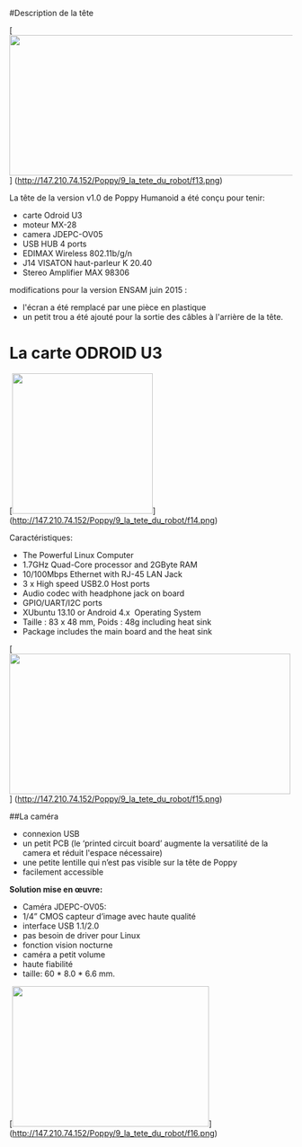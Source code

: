 #Description de la tête

[<img src="http://147.210.74.152/Poppy/9_la_tete_du_robot/f13.png" width="700" height="250" >]
(http://147.210.74.152/Poppy/9_la_tete_du_robot/f13.png)

La tête de la version v1.0 de Poppy Humanoid a été conçu pour tenir:
- carte Odroid U3
- moteur MX-28 
- camera JDEPC-OV05 
- USB HUB 4 ports
- EDIMAX Wireless 802.11b/g/n 
- J14 VISATON haut-parleur K 20.40
- Stereo Amplifier MAX 98306 

modifications pour la version ENSAM juin 2015 :
- l'écran a été remplacé par une pièce en plastique 
- un petit trou a été ajouté pour la sortie des câbles à l'arrière de la tête.

# La carte ODROID U3

[<img src="http://147.210.74.152/Poppy/9_la_tete_du_robot/f14.png" width="250" height="250" >]
(http://147.210.74.152/Poppy/9_la_tete_du_robot/f14.png)

Caractéristiques:
- The Powerful Linux Computer
- 1.7GHz Quad-Core processor and 2GByte RAM 
- 10/100Mbps Ethernet with RJ-45 LAN Jack 
- 3 x High speed USB2.0 Host ports 
- Audio codec with headphone jack on board
- GPIO/UART/I2C ports
- XUbuntu 13.10 or Android 4.x  Operating System 
- Taille : 83 x 48 mm, Poids : 48g including heat sink 
- Package includes the main board and the heat sink 

[<img src="http://147.210.74.152/Poppy/9_la_tete_du_robot/f15.png" width="500" height="250" >]
(http://147.210.74.152/Poppy/9_la_tete_du_robot/f15.png)

##La caméra

- connexion USB
- un petit PCB (le ‘printed circuit board’ augmente la versatilité de la camera et réduit l'espace nécessaire)
- une petite lentille qui n’est pas visible sur la tête de Poppy
- facilement accessible

**Solution mise en œuvre:**

- Caméra JDEPC-OV05: 
- 1/4” CMOS capteur d’image avec haute qualité 
- interface USB 1.1/2.0 
- pas besoin de driver pour Linux
- fonction vision nocturne 
- caméra a petit volume
- haute fiabilité 
- taille: 60 * 8.0 * 6.6 mm.

[<img src="http://147.210.74.152/Poppy/9_la_tete_du_robot/f16.png" width="350" height="250" >]
(http://147.210.74.152/Poppy/9_la_tete_du_robot/f16.png)
